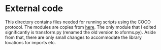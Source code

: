 # External code

This directory contains files needed for running scripts using the COCO protocol. The modules are copies from [here](https://github.com/pytorch/vision/tree/master/references/detection). The only module that I edited significantly is transform.py (renamed the old version to xforms.py). Aside from that, there are only small changes to accommodate the library locations for imports etc.
